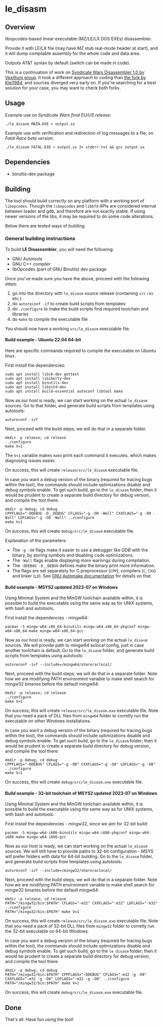 # le_disasm

## Overview

libopcodes-based linear executable (MZ/LE/LX DOS EXEs) disassembler.

Provide it with LE/LX file (may have MZ stub real-mode header at start),
and it will dump compilable assembly for the whole code and data area.

Outputs AT&amp;T syntax by default (switch can be made in code).

This is a continuation of work on
[Syndicate Wars Disassembler 1.0 by Vexillium group](http://swars.vexillium.org/files/swdisasm-1.0.tar.bz2).
It took a different approach to coding than [the fork by Klei1984](https://github.com/klei1984/le_disasm),
and sources diverged very early on. If you're searching for a best solution for your case,
you may want to check both forks.

## Usage

Example use on _Syndicate Wars final EU/US release_:

```
./le_disasm MAIN.EXE > output.sx

```

Example use with verification and redirection of log messages to a file, on _Fatal Race beta version_:

```
./le_disasm FATAL.EXE > output.sx 2> stderr.txt && gcc output.sx

```

## Dependencies

- binutils-dev package

## Building

The tool should build correctly on any platform with a working port of `libopcodes`.
Though the `libopcodes` and `libbfd` APIs are considered internal between loader and gdb,
and therefore are not exactly stable. If using newer versions of the libs, it may
be required to do some code alterations.

Below there are tested ways of building.

### General building instructions

To build **LE Disassembler**, you will need the following:

* GNU Autotools
* GNU C++ compiler
* libOpcodes (part of GNU Binutils) dev package

Once you've made sure you have the above, proceed with the following steps:

1. go into the directory with `le_disasm` source release (containing `src` `res` etc.)
2. do `autoreconf -if` to create build scripts from templates
3. do `./configure` to make the build scripts find required toolchain and libraries
4. do `make` to compile the executable file

You should now have a working `src/le_disasm` executable file.

#### Build example - Ubuntu 22.04 64-bit

Here are specific commands required to compile the executable on Ubuntu linux.

First install the dependencies:

```
sudo apt install libc6-dev gettext
sudo apt install libiberty-dev
sudo apt install binutils-dev
sudo apt install libzstd-dev
sudo apt install build-essential autoconf libtool make
```

Now as our host is ready, we can start working on the actual `le_disasm` sources.
Go to that folder, and generate build scripts from templates using autotools:

```
autoreconf -ivf
```

Next, proceed with the build steps; we will do that in a separate folder.

```
mkdir -p release; cd release
../configure
make V=1
```

The `V=1` variable makes `make` print each command it executes, which makes
diagnosing issues easier.

On success, this will create `release/src/le_disasm` executable file.

In case you want a debug version of the binary (required for tracing bugs within the
tool), the commands should include optimizations disable and debug symbols enable.
To get such build, go to the `le_disasm` folder; then it would be prudent to create
a separate build directory for debug version, and compile the tool there:

```
mkdir -p debug; cd debug
CPPFLAGS="-DDEBUG -D__DEBUG" CFLAGS="-g -O0 -Wall" CXXFLAGS="-g -O0 -Wall" LDFLAGS="-g -O0 -Wall" ../configure
make V=1
```

On success, this will create `debug/src/le_disasm` executable file.

Explanation of the parameters:

* The `-g -O0` flags make it easier to use a debugger like _GDB_ with the
  binary, by storing symbols and disabling code optimizations.
* The `-Wall` flags enable displaying more warnings during compilation.
* The `-DDEBUG -D__DEBUG` defines make the binary print more information.
* The flags are set separately for C preprocessor (`CPP`), compilers (`C`, `CXX`)
  and linker (`LD`). See [GNU Automake documentation](https://www.gnu.org/software/automake/manual/html_node/Programs.html)
  for details on that.

#### Build example - MSYS2 updated 2023-07 on Windows

Using Minimal System and the MinGW toolchain available within, it is possible
to build the executable using the same way as for UNIX systems, with bash and autotools.

First install the dependencies - mingw64:

```
pacman -S mingw-w64-x86_64-binutils mingw-w64-x86_64-pkgconf mingw-w64-x86_64-make mingw-w64-x86_64-gcc
```

Now as our host is ready, we can start working on the actual `le_disasm` sources.
We will provide path to mingw64 aclocal config, just in case another toolchain is default.
Go to the `le_disasm` folder, and generate build scripts from templates using autotools:

```
autoreconf -ivf --include=/mingw64/share/aclocal/
```

Next, proceed with the build steps; we will do that in a separate folder.
Note how we are modifying PATH environment variable to make shell search for mingw32
binaries before the default mingw64:

```
mkdir -p release; cd release
../configure
make V=1
```

On success, this will create `release/src/le_disasm.exe` executable file.
Note that you need a pack of DLL files from `mingw64` folder to corretly run
the executable on other Windows installations.

In case you want a debug version of the binary (required for tracing bugs within the
tool), the commands should include optimizations disable and debug symbols enable.
To get such build, go to the `le_disasm` folder; then it would be prudent to create
a separate build directory for debug version, and compile the tool there:

```
mkdir -p debug; cd debug
CPPFLAGS="-DDEBUG" CFLAGS="-g -O0" CXXFLAGS="-g -O0" LDFLAGS="-g -O0" ../configure
make V=1
```
On success, this will create `debug/src/le_disasm.exe` executable file.

#### Build example - 32-bit toolchain of MSYS2 updated 2023-07 on Windows

Using Minimal System and the MinGW toolchain available within, it is possible
to build the executable using the same way as for UNIX systems, with bash and autotools.

First install the dependencies - mingw32, since we aim for 32-bit build:

```
pacman -S mingw-w64-i686-binutils mingw-w64-i686-pkgconf mingw-w64-i686-make mingw-w64-i686-gcc
```

Now as our host is ready, we can start working on the actual `le_disasm` sources.
We will still have to provide paths to 32-bit configuration - MSYS will prefer
folders with data for 64-bit building.
Go to the `le_disasm` folder, and generate build scripts from templates using autotools:

```
autoreconf -ivf --include=/mingw32/share/aclocal/
```

Next, proceed with the build steps; we will do that in a separate folder.
Note how we are modifying PATH environment variable to make shell search for mingw32
binaries before the default mingw64:

```
mkdir -p release; cd release
PATH="/mingw32/bin:$PATH" CFLAGS="-m32" CXXFLAGS="-m32" LDFLAGS="-m32" ../configure
PATH="/mingw32/bin:$PATH" make V=1
```

On success, this will create `release/src/le_disasm.exe` executable file.
Note that you need a pack of 32-bit DLL files from `mingw32` folder to corretly run
the 32-bit executable on 64-bit Windows.

In case you want a debug version of the binary (required for tracing bugs within the
tool), the commands should include optimizations disable and debug symbols enable.
To get such build, go to the `le_disasm` folder; then it would be prudent to create
a separate build directory for debug version, and compile the tool there:

```
mkdir -p debug; cd debug
PATH="/mingw32/bin:$PATH" CPPFLAGS="-DDEBUG" CFLAGS="-m32 -g -O0" CXXFLAGS="-m32 -g -O0" LDFLAGS="-m32 -g -O0" ../configure
PATH="/mingw32/bin:$PATH" make V=1
```
On success, this will create `debug/src/le_disasm.exe` executable file.

## Done

That's all. Have fun using the tool!
